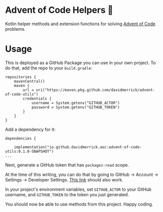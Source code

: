 # Advent of Code Helpers 🎄

Kotlin helper methods and extension functions for
solving [Advent of Code](https://adventofcode.com/) problems.

# Usage

This is deployed as a GitHub Package you can use in your own project. To do that, add the repo to your `build.gradle`:

```
repositories {
    mavenCentral()
    maven {
        url = uri("https://maven.pkg.github.com/davidmerrick/advent-of-code-utils")
        credentials {
            username = System.getenv("GITHUB_ACTOR")
            password = System.getenv("GITHUB_TOKEN")
        }
    }
}
```

Add a dependency for it:
```
dependencies {

    implementation("io.github.davidmerrick.aoc:advent-of-code-utils:0.1.0-SNAPSHOT")
...
```

Next, generate a GitHub token that has `packages:read` scope.

At the time of this writing, you can do that by going to GitHub -> Account -> Settings -> Developer Settings.
[This link](https://github.com/settings/tokens) should also work.

In your project's environment variables, set `GITHUB_ACTOR` to your GitHub username, and `GITHUB_TOKEN` to the token you just generated.

You should now be able to use methods from this project. Happy coding.
